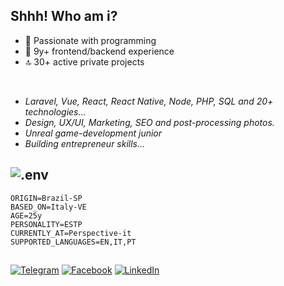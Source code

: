 ## Shhh! Who am i?
- 🤯 Passionate with programming
- 🫡 9y+ frontend/backend experience 
- 🔝 30+ active private projects

<br/>

- *Laravel, Vue, React, React Native, Node, PHP, SQL and 20+ technologies...*
- *Design, UX/UI, Marketing, SEO and post-processing photos.*
- *Unreal game-development junior*
- *Building entrepreneur skills...*

## ![.env](https://img.shields.io/badge/.ENV-ECD53F.svg?style=for-the-badge&logo=dotenv&logoColor=black)
````.env
ORIGIN=Brazil-SP
BASED_ON=Italy-VE
AGE=25y
PERSONALITY=ESTP
CURRENTLY_AT=Perspective-it
SUPPORTED_LANGUAGES=EN,IT,PT
````

##
[![Telegram](https://img.shields.io/badge/Telegram-26A5E4.svg?style=for-the-badge&logo=Telegram&logoColor=white)](https://t.me/lylboy)
[![Facebook](https://img.shields.io/badge/Facebook-1877F2.svg?style=for-the-badge&logo=Facebook&logoColor=white)](http://fb.me/matheus.faria.357)
[![LinkedIn](https://img.shields.io/badge/LinkedIn-0A66C2.svg?style=for-the-badge&logo=LinkedIn&logoColor=white)](https://www.linkedin.com/in/mathdesign)


<!--
**mfcmatheus/mfcmatheus** is a ✨ _special_ ✨ repository because its `README.md` (this file) appears on your GitHub profile.

Here are some ideas to get you started:

- 🔭 I’m currently working on ...
- 🌱 I’m currently learning ...
- 👯 I’m looking to collaborate on ...
- 🤔 I’m looking for help with ...
- 💬 Ask me about ...
- 📫 How to reach me: ...
- 😄 Pronouns: ...
- ⚡ Fun fact: ...
-->
